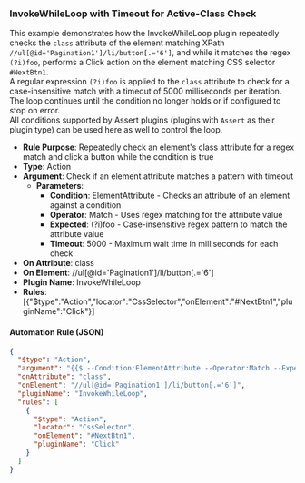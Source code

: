 ### InvokeWhileLoop with Timeout for Active-Class Check

This example demonstrates how the InvokeWhileLoop plugin repeatedly checks the `class` attribute of the element matching XPath `//ul[@id='Pagination1']/li/button[.='6']`, and while it matches the regex `(?i)foo`, performs a Click action on the element matching CSS selector `#NextBtn1`.  
A regular expression `(?i)foo` is applied to the `class` attribute to check for a case-insensitive match with a timeout of 5000 milliseconds per iteration.  
The loop continues until the condition no longer holds or if configured to stop on error.  
All conditions supported by Assert plugins (plugins with `Assert` as their plugin type) can be used here as well to control the loop.

- **Rule Purpose**: Repeatedly check an element's class attribute for a regex match and click a button while the condition is true  
- **Type**: Action  
- **Argument**: Check if an element attribute matches a pattern with timeout  
  - **Parameters**:  
    - **Condition**: ElementAttribute - Checks an attribute of an element against a condition  
    - **Operator**: Match - Uses regex matching for the attribute value  
    - **Expected**: (?i)foo - Case-insensitive regex pattern to match the attribute value  
    - **Timeout**: 5000 - Maximum wait time in milliseconds for each check  
- **On Attribute**: class  
- **On Element**: //ul[@id='Pagination1']/li/button[.='6']  
- **Plugin Name**: InvokeWhileLoop  
- **Rules**: [{"$type":"Action","locator":"CssSelector","onElement":"#NextBtn1","pluginName":"Click"}]

#### Automation Rule (JSON)

```json
{
  "$type": "Action",
  "argument": "{{$ --Condition:ElementAttribute --Operator:Match --Expected:(?i)foo --Timeout:5000}}",
  "onAttribute": "class",
  "onElement": "//ul[@id='Pagination1']/li/button[.='6']",
  "pluginName": "InvokeWhileLoop",
  "rules": [
    {
      "$type": "Action",
      "locator": "CssSelector",
      "onElement": "#NextBtn1",
      "pluginName": "Click"
    }
  ]
}
```
